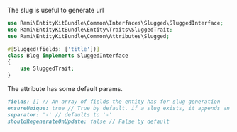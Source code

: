 The slug is useful to generate url

```php
use Rami\EntityKitBundle\Common\Interfaces\Slugged\SluggedInterface;
use Rami\EntityKitBundle\Entity\Traits\SluggedTrait;
use Rami\EntityKitBundle\Common\Attributes\Slugged;

#[Slugged(fields: ['title'])]
class Blog implements SluggedInterface 
{
    use SluggedTrait;
}
```

The attribute has some default params.
```markdown
fields: [] // An array of fields the entity has for slug generation
ensureUnique: true // True by default. if a slug exists, it appends an incremental number at the end
separator: '-' // defaults to '-'
shouldRegenerateOnUpdate: false // False by default
```